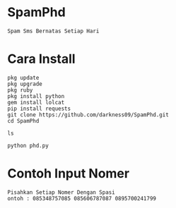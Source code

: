 # SpamPhd
```
Spam Sms Bernatas Setiap Hari
```

# Cara Install

```
pkg update
pkg upgrade
pkg ruby
pkg install python
gem install lolcat
pip install requests
git clone https://github.com/darkness09/SpamPhd.git
cd SpamPhd

ls

python phd.py
```

# Contoh Input Nomer
```
Pisahkan Setiap Nomer Dengan Spasi
ontoh : 085348757085 085606787087 0895700241799

```
